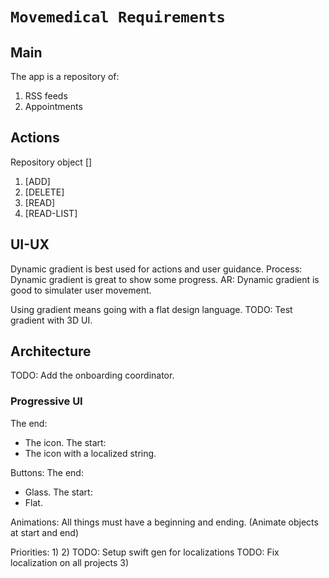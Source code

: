# ``Movemedical Requirements``

## Main

The app is a repository of:
1) RSS feeds
2) Appointments

## Actions
Repository object []
1) [ADD]
2) [DELETE]
3) [READ]
4) [READ-LIST]

## UI-UX
Dynamic gradient is best used for actions and user guidance.
Process: Dynamic gradient is great to show some progress.
AR: Dynamic gradient is good to simulater user movement.

Using gradient means going with a flat design language.
TODO: Test gradient with 3D UI.

## Architecture
TODO: Add the onboarding coordinator.

### Progressive UI
The end:
- The icon.
The start:
- The icon with a localized string.

Buttons:
The end:
- Glass.
The start:
- Flat.

Animations:
All things must have a beginning and ending. (Animate objects at start and end)

Priorities:
1)
2)
TODO: Setup swift gen for localizations
TODO: Fix localization on all projects
3)
